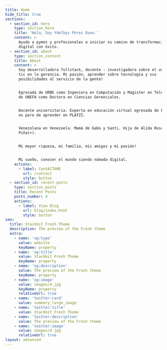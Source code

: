 ```yaml
---
title: Home
hide_title: true
sections:
  - section_id: hero
    type: section_hero
    title: 'Hola, Soy Ydelbys Pérez Duno.'
    content: >
      Ayudo a pymes y profesionales a iniciar su camino de transformación
      digital con éxito. 
  - section_id: about
    type: section_content
    title: About
    content: >
      Soy desarrolladora fullstack, docente - investigadora sobre el uso de las
      tic en la gerencia. Mi pasión, aprender sobre tecnología y sus
      posibilidades al servicio de la gente!


      Egresada de URBE como Ingeniera en Computación y Magister en Telemática; y
      de UNEFA como Doctora en Ciencias Gerenciales.


      Docente universitaria. Experta en educación virtual egresada de FATLA. Y,
      no paro de aprender en PLATZI.


      Venezolana en Venezuela. Mamá de Gabo y Santi. Hija de Alida Rosa y Pérez
      Piña(+).


      Mi mayor riqueza, mi familia, mis amigos y mi pasión!


      Mi sueño, conocer el mundo siendo nómada digital.
    actions:
      - label: ContÁCTAME
        url: /contact
        style: button
  - section_id: recent-posts
    type: section_posts
    title: Recent Posts
    posts_number: 4
    actions:
      - label: View Blog
        url: blog/index.html
        style: button
seo:
  title: Stackbit Fresh Theme
  description: The preview of the Fresh theme
  extra:
    - name: 'og:type'
      value: website
      keyName: property
    - name: 'og:title'
      value: Stackbit Fresh Theme
      keyName: property
    - name: 'og:description'
      value: The preview of the Fresh theme
      keyName: property
    - name: 'og:image'
      value: images/4.jpg
      keyName: property
      relativeUrl: true
    - name: 'twitter:card'
      value: summary_large_image
    - name: 'twitter:title'
      value: Stackbit Fresh Theme
    - name: 'twitter:description'
      value: The preview of the Fresh theme
    - name: 'twitter:image'
      value: images/4.jpg
      relativeUrl: true
layout: advanced
---
```

